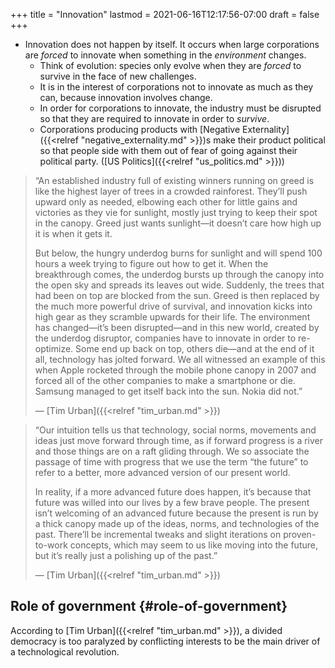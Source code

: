 +++
title = "Innovation"
lastmod = 2021-06-16T12:17:56-07:00
draft = false
+++

-   Innovation does not happen by itself. It occurs when large corporations are _forced_ to innovate when something in the _environment_ changes.
    -   Think of evolution: species only evolve when they are _forced_ to survive in the face of new challenges.
    -   It is in the interest of corporations not to innovate as much as they can, because innovation involves change.
    -   In order for corporations to innovate, the industry must be disrupted so that they are required to innovate in order to _survive_.
    -   Corporations producing products with [Negative Externality]({{<relref "negative_externality.md" >}})s make their product political so that people side with them out of fear of going against their political party. ([US Politics]({{<relref "us_politics.md" >}}))

> “An established industry full of existing winners running on greed is like the highest layer of trees in a crowded rainforest. They’ll push upward only as needed, elbowing each other for little gains and victories as they vie for sunlight, mostly just trying to keep their spot in the canopy. Greed just wants sunlight—it doesn’t care how high up it is when it gets it.
>
> But below, the hungry underdog burns for sunlight and will spend 100 hours a week trying to figure out how to get it. When the breakthrough comes, the underdog bursts up through the canopy into the open sky and spreads its leaves out wide. Suddenly, the trees that had been on top are blocked from the sun. Greed is then replaced by the much more powerful drive of survival, and innovation kicks into high gear as they scramble upwards for their life. The environment has changed—it’s been disrupted—and in this new world, created by the underdog disruptor, companies have to innovate in order to re-optimize. Some end up back on top, others die—and at the end of it all, technology has jolted forward. We all witnessed an example of this when Apple rocketed through the mobile phone canopy in 2007 and forced all of the other companies to make a smartphone or die. Samsung managed to get itself back into the sun. Nokia did not.”
>
> — [Tim Urban]({{<relref "tim_urban.md" >}})

<!--quoteend-->

> “Our intuition tells us that technology, social norms, movements and ideas just move forward through time, as if forward progress is a river and those things are on a raft gliding through. We so associate the passage of time with progress that we use the term “the future” to refer to a better, more advanced version of our present world.
>
> In reality, if a more advanced future does happen, it’s because that future was willed into our lives by a few brave people. The present isn’t welcoming of an advanced future because the present is run by a thick canopy made up of the ideas, norms, and technologies of the past. There’ll be incremental tweaks and slight iterations on proven-to-work concepts, which may seem to us like moving into the future, but it’s really just a polishing up of the past.”
>
> — [Tim Urban]({{<relref "tim_urban.md" >}})


## Role of government {#role-of-government}

According to [Tim Urban]({{<relref "tim_urban.md" >}}), a divided democracy is too paralyzed by conflicting interests to be the main driver of a technological revolution.